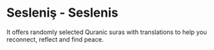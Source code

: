 # Sesleniş - Seslenis
It offers randomly selected Quranic suras with translations to help you reconnect, reflect and find peace.
